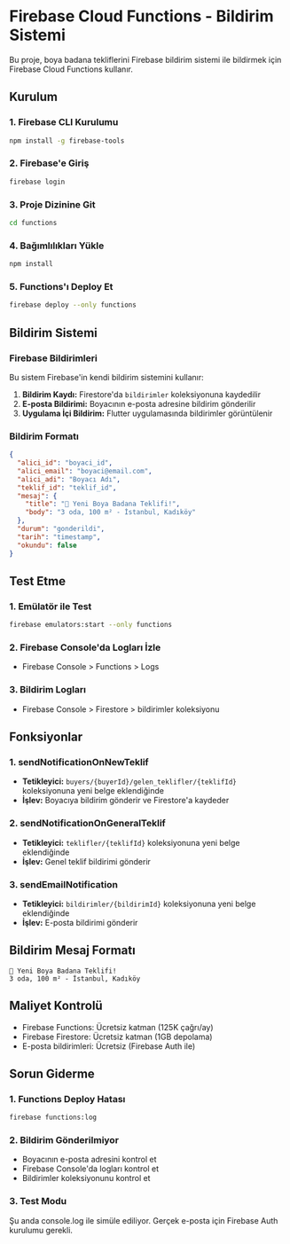 # Firebase Cloud Functions - Bildirim Sistemi

Bu proje, boya badana tekliflerini Firebase bildirim sistemi ile bildirmek için Firebase Cloud Functions kullanır.

## Kurulum

### 1. Firebase CLI Kurulumu
```bash
npm install -g firebase-tools
```

### 2. Firebase'e Giriş
```bash
firebase login
```

### 3. Proje Dizinine Git
```bash
cd functions
```

### 4. Bağımlılıkları Yükle
```bash
npm install
```

### 5. Functions'ı Deploy Et
```bash
firebase deploy --only functions
```

## Bildirim Sistemi

### Firebase Bildirimleri

Bu sistem Firebase'in kendi bildirim sistemini kullanır:

1. **Bildirim Kaydı:** Firestore'da `bildirimler` koleksiyonuna kaydedilir
2. **E-posta Bildirimi:** Boyacının e-posta adresine bildirim gönderilir
3. **Uygulama İçi Bildirim:** Flutter uygulamasında bildirimler görüntülenir

### Bildirim Formatı

```json
{
  "alici_id": "boyaci_id",
  "alici_email": "boyaci@email.com",
  "alici_adi": "Boyacı Adı",
  "teklif_id": "teklif_id",
  "mesaj": {
    "title": "🎨 Yeni Boya Badana Teklifi!",
    "body": "3 oda, 100 m² - İstanbul, Kadıköy"
  },
  "durum": "gonderildi",
  "tarih": "timestamp",
  "okundu": false
}
```

## Test Etme

### 1. Emülatör ile Test
```bash
firebase emulators:start --only functions
```

### 2. Firebase Console'da Logları İzle
- Firebase Console > Functions > Logs

### 3. Bildirim Logları
- Firebase Console > Firestore > bildirimler koleksiyonu

## Fonksiyonlar

### 1. sendNotificationOnNewTeklif
- **Tetikleyici:** `buyers/{buyerId}/gelen_teklifler/{teklifId}` koleksiyonuna yeni belge eklendiğinde
- **İşlev:** Boyacıya bildirim gönderir ve Firestore'a kaydeder

### 2. sendNotificationOnGeneralTeklif
- **Tetikleyici:** `teklifler/{teklifId}` koleksiyonuna yeni belge eklendiğinde
- **İşlev:** Genel teklif bildirimi gönderir

### 3. sendEmailNotification
- **Tetikleyici:** `bildirimler/{bildirimId}` koleksiyonuna yeni belge eklendiğinde
- **İşlev:** E-posta bildirimi gönderir

## Bildirim Mesaj Formatı

```
🎨 Yeni Boya Badana Teklifi!
3 oda, 100 m² - İstanbul, Kadıköy
```

## Maliyet Kontrolü

- Firebase Functions: Ücretsiz katman (125K çağrı/ay)
- Firebase Firestore: Ücretsiz katman (1GB depolama)
- E-posta bildirimleri: Ücretsiz (Firebase Auth ile)

## Sorun Giderme

### 1. Functions Deploy Hatası
```bash
firebase functions:log
```

### 2. Bildirim Gönderilmiyor
- Boyacının e-posta adresini kontrol et
- Firebase Console'da logları kontrol et
- Bildirimler koleksiyonunu kontrol et

### 3. Test Modu
Şu anda console.log ile simüle ediliyor. Gerçek e-posta için Firebase Auth kurulumu gerekli. 
